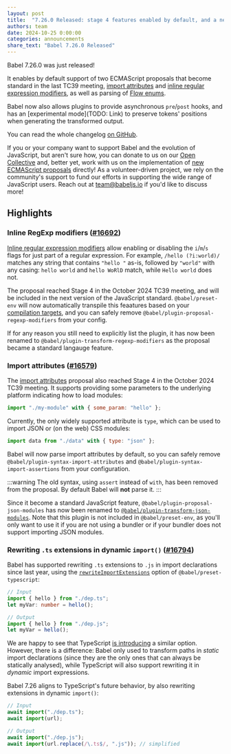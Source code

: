 ```yaml
---
layout: post
title:  "7.26.0 Released: stage 4 features enabled by default, and a new experimental code printer"
authors: team
date: 2024-10-25 0:00:00
categories: announcements
share_text: "Babel 7.26.0 Released"
---
```


Babel 7.26.0 was just released!

It enables by default support of two ECMAScript proposals that become standard in the last TC39 meeting, [import attributes](https://developer.mozilla.org/en-US/docs/Web/JavaScript/Reference/Statements/import/with) and [inline regular expression modifiers](https://developer.mozilla.org/en-US/docs/Web/JavaScript/Reference/Regular_expressions/Modifier), as well as parsing of [Flow enums](https://flow.org/en/docs/enums/).

Babel now also allows plugins to provide asynchronous `pre`/`post` hooks, and has an [experimental mode](TODO: Link) to preserve tokens' positions when generating the transformed output.

You can read the whole changelog [on GitHub](https://github.com/babel/babel/releases/tag/v7.26.0).

<!-- truncate -->

If you or your company want to support Babel and the evolution of JavaScript, but aren't sure how, you can donate to us on our [Open Collective](https://github.com/babel/babel?sponsor=1) and, better yet, work with us on the implementation of [new ECMAScript proposals](https://github.com/babel/proposals) directly! As a volunteer-driven project, we rely on the community's support to fund our efforts in supporting the wide range of JavaScript users. Reach out at [team@babeljs.io](mailto:team@babeljs.io) if you'd like to discuss more!

## Highlights

### Inline RegExp modifiers ([#16692](https://github.com/babel/babel/pull/16692))

[Inline regular expression modifiers](https://developer.mozilla.org/en-US/docs/Web/JavaScript/Reference/Regular_expressions/Modifier) allow enabling or disabling the `i`/`m`/`s` flags for just part of a regular expression. For example, `/hello (?i:world)/` matches any string that contains `"hello "` as-is, followed by `"world"` with any casing: `hello world` and `hello WoRlD` match, while `Hello world` does not.

The proposal reached Stage 4 in the October 2024 TC39 meeting, and will be included in the next version of the JavaScript standard. `@babel/preset-env` will now automatically transpile this feaatures based on your [compilation targets](https://babeljs.io/docs/options#targets), and you can safely remove `@babel/plugin-proposal-regexp-modifiers` from your config.

If for any reason you still need to explicitly list the plugin, it has now been renamed to `@babel/plugin-transform-regexp-modifiers` as the proposal became a standard langauge feature.

### Import attributes ([#16579](https://github.com/babel/babel/pull/16579))

The [import attributes](https://developer.mozilla.org/en-US/docs/Web/JavaScript/Reference/Statements/import/with) proposal also reached Stage 4 in the October 2024 TC39 meeting. It supports providing some parameters to the underlying platform indicating how to load modules:

```javascript
import "./my-module" with { some_param: "hello" };
```

Currently, the only widely supported attribute is `type`, which can be used to import JSON or (on the web) CSS modules:
```javascript
import data from "./data" with { type: "json" };
```

Babel will now parse import attributes by default, so you can safely remove `@babel/plugin-syntax-import-attributes` and `@babel/plugin-syntax-import-assertions` from your configuration.

:::warning
The old syntax, using `assert` instead of `with`, has been removed from the proposal. By default Babel will **not** parse it.
:::

Since it become a standard JavaScript feature, `@babel/plugin-proposal-json-modules` has now been renamed to [`@babel/plugin-transform-json-modules`](https://babeljs.io/docs/babel-plugin-transform-json-modules). Note that this plugin is not included in `@babel/preset-env`, as you'll only want to use it if you are not using a bundler or if your bundler does not support importing JSON modules.

### Rewriting `.ts` extensions in dynamic `import()` ([#16794](https://github.com/babel/babel/pull/16794))

Babel has supported rewriting `.ts` extensions to `.js` in import declarations since last year, using the [`rewriteImportExtensions`](https://babeljs.io/docs/babel-preset-typescript#rewriteimportextensions) option of `@babel/preset-typescript`:

```ts
// Input
import { hello } from "./dep.ts";
let myVar: number = hello();

// Output
import { hello } from "./dep.js";
let myVar = hello();
```

We are happy to see that TypeScript [is introducing](https://devblogs.microsoft.com/typescript/announcing-typescript-5-7-beta/#path-rewriting-for-relative-paths) a similar option. However, there is a difference: Babel only used to transform paths in _static_ import declarations (since they are the only ones that can always be statically analysed), while TypeScript will also support rewriting it in _dynamic_ import expressions.

Babel 7.26 aligns to TypeScript's future behavior, by also rewriting extensions in dynamic `import()`:

```ts
// Input
await import("./dep.ts");
await import(url);

// Output
await import("./dep.js");
await import(url.replace(/\.ts$/, ".js")); // simplified
```
